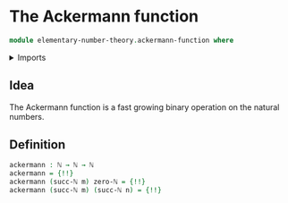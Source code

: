 # The Ackermann function

```agda
module elementary-number-theory.ackermann-function where
```

<details><summary>Imports</summary>

```agda
open import elementary-number-theory.natural-numbers
```

</details>

## Idea

The Ackermann function is a fast growing binary operation on the natural
numbers.

## Definition

```agda
ackermann : ℕ → ℕ → ℕ
ackermann = {!!}
ackermann (succ-ℕ m) zero-ℕ = {!!}
ackermann (succ-ℕ m) (succ-ℕ n) = {!!}
```
